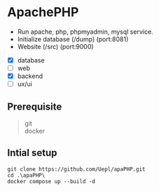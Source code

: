 # ApachePHP
- Run apache, php, phpmyadmin, mysql service. 
- Initialize database (/dump) (port:8081)
- Website (/src) (port:9000) 
- [x] database
- [ ] web
- [x] backend
- [ ] ux/ui
## Prerequisite

>git\
>docker
## Intial setup

```
git clone https://github.com/Uepl/apaPHP.git
cd .\apaPHP\
docker compose up --build -d
```
